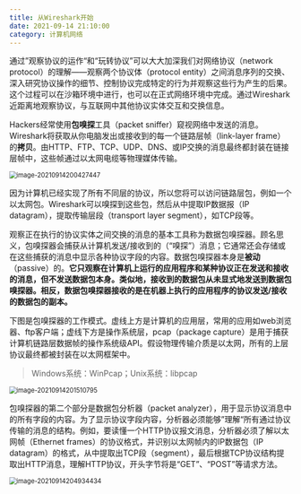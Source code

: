 ```yaml
---
title: 从Wireshark开始
date: 2021-09-14 21:10:00
category: 计算机网络
---
```

通过”观察协议的运作“和“玩转协议”可以大大加深我们对网络协议（network protocol）的理解——观察两个协议体（protocol entity）之间消息序列的交换、深入研究协议操作的细节、控制协议完成特定的行为并观察这些行为产生的后果。这个过程可以在沙箱环境中进行，也可以在正式网络环境中完成。通过Wireshark近距离地观察协议，与互联网中其他协议实体交互和交换信息。

<!-- more -->

Hackers经常使用**包嗅探**工具（packet sniffer）窥视网络中发送的消息。Wireshark将获取从你电脑发出或接收到的每一个链路层帧（link-layer frame）的**拷贝**。由HTTP、FTP、TCP、UDP、DNS、或IP交换的消息最终都封装在链接层帧中，这些帧通过以太网电缆等物理媒体传输。

<img src="https://cdn.jsdelivr.net/gh/juaran/juaran.github.io@image/typora/image-20210914200427447.png" alt="image-20210914200427447" style="zoom: 80%;" />

因为计算机已经实现了所有不同层的协议，所以您将可以访问链路层包，例如一个以太网包。Wireshark可以嗅探到这些包，然后从中提取IP数据报（IP datagram），提取传输层段（transport layer segment），如TCP段等。

观察正在执行的协议实体之间交换的消息的基本工具称为数据包嗅探器。顾名思义，包嗅探器会捕获从计算机发送/接收到的（“嗅探”）消息；它通常还会存储或在这些捕获的消息中显示各种协议字段的内容。数据包嗅探器本身是**被动**（passive）的。**它只观察在计算机上运行的应用程序和某种协议正在发送和接收的消息，但不发送数据包本身。类似地，接收到的数据包从未显式地发送到数据包嗅探器。相反，数据包嗅探器接收的是在机器上执行的应用程序的协议发送/接收的数据包的副本。**

下图是包嗅探器的工作模式。虚线上方是计算机的应用层，常用的应用如web浏览器、ftp客户端；虚线下方是操作系统层，pcap（package capture）是用于捕获计算机链路层数据帧的操作系统级API。假设物理传输介质是以太网，所有的上层协议最终都被封装在以太网框架中。

> Windows系统：WinPcap；Unix系统：libpcap

<img src="https://cdn.jsdelivr.net/gh/juaran/juaran.github.io@image/typora/image-20210914201510795.png" alt="image-20210914201510795" style="zoom:80%;" />

包嗅探器的第二个部分是数据包分析器（packet analyzer），用于显示协议消息中的所有字段的内容。为了显示协议字段内容，分析器必须能够”理解“所有通过协议传输的消息的结构。例如，要读懂一个HTTP协议报文消息，分析器必须了解以太网帧（Ethernet frames）的协议格式，并识别以太网帧内的IP数据包（IP datagram）的格式，从中提取出TCP段（segment），最后根据TCP协议结构提取出HTTP消息，理解HTTP协议，开头字节将是“GET”、“POST”等请求方法。

<img src="https://cdn.jsdelivr.net/gh/juaran/juaran.github.io@image/typora/image-20210914204934434.png" alt="image-20210914204934434" style="zoom:80%;" />